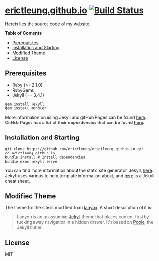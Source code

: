 # [erictleung.github.io](https://erictleung.github.io) [![Build Status](https://travis-ci.org/erictleung/erictleung.github.io.svg?branch=master)](https://travis-ci.org/erictleung/erictleung.github.io)

Herein lies the source code of my website.

**Table of Contents**

- [Prerequisites](#prerequisites)
- [Installation and Starting](#installation-and-starting)
- [Modified Theme](#modified-theme)
- [License](#license)


## Prerequisites

- Ruby (>= 2.1.0)
- RubyGems
- Jekyll (== 3.4.1)

```shell
gem install jekyll
gem install bundler
```

More information on using Jekyll and gitHub Pages can be found
[here][github_jekyll]. GitHub Pages has a list of their dependencies that can
be found [here][github_prereqs].

[github_jekyll]: https://help.github.com/articles/using-jekyll-as-a-static-site-generator-with-github-pages/
[github_prereqs]: https://pages.github.com/versions/


## Installation and Starting

```shell
git clone https://github.com/erictleung/erictleung.github.io.git
cd erictleung.github.io
bundle install # Install dependencies
bundle exec jekyll serve
```

You can find more information about the static site generator, Jekyll,
[here][jekyll]. Jekyll uses various to help template information about, and
[here][jekyllcheat] is a Jekyll cheat sheet.

[jekyll]: http://jekyllrb.com/docs/home/
[jekyllcheat]: https://learn.cloudcannon.com/jekyll-cheat-sheet/


## Modified Theme

The theme for the site is modified from [lanyon][lanyon]. A short description
of it is:

> Lanyon is an unassuming [Jekyll](http://jekyllrb.com) theme that places
> content first by tucking away navigation in a hidden drawer. It's based on
> [Poole](http://getpoole.com), the Jekyll butler.

[lanyon]: https://github.com/poole/lanyon


## License

MIT
